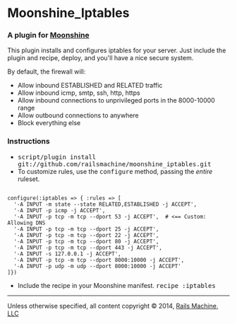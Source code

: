 # Moonshine_Iptables

### A plugin for [Moonshine](http://github.com/railsmachine/moonshine)

This plugin installs and configures iptables for your server. Just include the
plugin and recipe, deploy, and you'll have a nice secure system.

By default, the firewall will:
- Allow inbound ESTABLISHED and RELATED traffic
- Allow inbound icmp, smtp, ssh, http, https
- Allow inbound connections to unprivileged ports in the 8000-10000 range
- Allow outbound connections to anywhere
- Block everything else

### Instructions

* <tt>script/plugin install git://github.com/railsmachine/moonshine_iptables.git</tt>
* To customize rules, use the <tt>configure</tt> method, passing the *entire* ruleset.
<pre><code>
configure(:iptables => { :rules => [
  '-A INPUT -m state --state RELATED,ESTABLISHED -j ACCEPT',
  '-A INPUT -p icmp -j ACCEPT',
  '-A INPUT -p tcp -m tcp --dport 53 -j ACCEPT',  # <== Custom: Allowing DNS
  '-A INPUT -p tcp -m tcp --dport 25 -j ACCEPT',
  '-A INPUT -p tcp -m tcp --dport 22 -j ACCEPT',
  '-A INPUT -p tcp -m tcp --dport 80 -j ACCEPT',
  '-A INPUT -p tcp -m tcp --dport 443 -j ACCEPT',
  '-A INPUT -s 127.0.0.1 -j ACCEPT',
  '-A INPUT -p tcp -m tcp --dport 8000:10000 -j ACCEPT',
  '-A INPUT -p udp -m udp --dport 8000:10000 -j ACCEPT'
]})
</code></pre>

* Include the recipe in your Moonshine manifest.
    <tt>recipe :iptables</tt>
    
***
Unless otherwise specified, all content copyright &copy; 2014, [Rails Machine, LLC](http://railsmachine.com)
